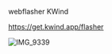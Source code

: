 webflasher KWind

https://get.kwind.app/flasher




![IMG_9339](https://github.com/user-attachments/assets/3acfe3c4-66c1-439c-8bd9-8bdbd74f3350)
